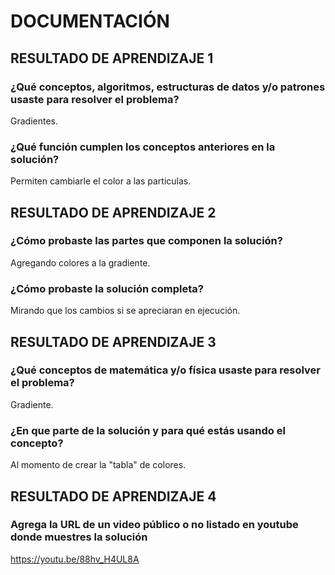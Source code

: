 # DOCUMENTACIÓN

## RESULTADO DE APRENDIZAJE 1

### ¿Qué conceptos, algoritmos, estructuras de datos y/o patrones usaste para resolver el problema?
Gradientes.

### ¿Qué función cumplen los conceptos anteriores en la solución?
Permiten cambiarle el color a las particulas.

## RESULTADO DE APRENDIZAJE 2

### ¿Cómo probaste las partes que componen la solución?
Agregando colores a la gradiente.

### ¿Cómo probaste la solución completa?
Mirando que los cambios si se apreciaran en ejecución.

## RESULTADO DE APRENDIZAJE 3

### ¿Qué conceptos de matemática y/o física usaste para resolver el problema?
Gradiente.

### ¿En que parte de la solución y para qué estás usando el concepto?
Al momento de crear la "tabla" de colores.

## RESULTADO DE APRENDIZAJE 4

### Agrega la URL de un video público o no listado en youtube donde muestres la solución
https://youtu.be/88hv_H4UL8A